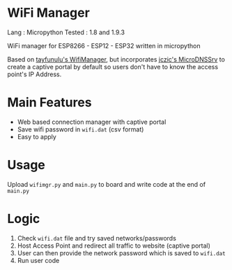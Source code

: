 # WiFi Manager

Lang   : Micropython 
Tested : 1.8 and 1.9.3

WiFi manager for ESP8266 - ESP12 - ESP32 written in micropython 

Based on [tayfunulu's WifiManager](https://github.com/tayfunulu/WiFiManager), but incorporates [jczic's MicroDNSSrv](https://github.com/jczic/MicroDNSSrv) to create a captive portal by default so users don't have to know the access point's IP Address.

# Main Features

- Web based connection manager with captive portal
- Save wifi password in `wifi.dat` (csv format)
- Easy to apply 

# Usage

Upload `wifimgr.py` and `main.py` to board and write code at the end of `main.py`

# Logic

1. Check `wifi.dat` file and try saved networks/passwords
2. Host Access Point and redirect all traffic to website (captive portal)
3. User can then provide the network password which is saved to `wifi.dat`
4. Run user code